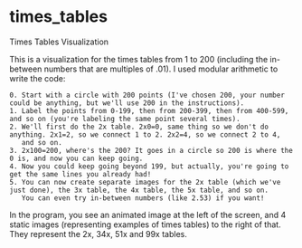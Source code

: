 # times_tables
Times Tables Visualization

This is a visualization for the times tables from 1 to 200 (including the in-between numbers that are multiples of .01). 
I used modular arithmetic to write the code:

```
0. Start with a circle with 200 points (I've chosen 200, your number could be anything, but we'll use 200 in the instructions).
1. Label the points from 0-199, then from 200-399, then from 400-599, and so on (you're labeling the same point several times).
2. We'll first do the 2x table. 2x0=0, same thing so we don't do anything. 2x1=2, so we connect 1 to 2. 2x2=4, so we connect 2 to 4,
   and so on.
3. 2x100=200, where's the 200? It goes in a circle so 200 is where the 0 is, and now you can keep going.
4. Now you could keep going beyond 199, but actually, you're going to get the same lines you already had!
5. You can now create separate images for the 2x table (which we've just done), the 3x table, the 4x table, the 5x table, and so on.
   You can even try in-between numbers (like 2.53) if you want!
```

In the program, you see an animated image at the left of the screen, and 4 static images (representing examples of times tables) to the right of that. They represent the 2x, 34x, 51x and 99x tables.

